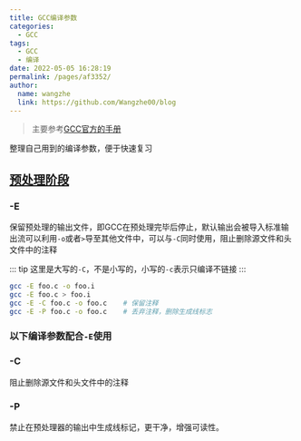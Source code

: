 ```yaml
---
title: GCC编译参数
categories: 
  - GCC
tags: 
  - GCC
  - 编译
date: 2022-05-05 16:28:19
permalink: /pages/af3352/
author: 
  name: wangzhe
  link: https://github.com/Wangzhe00/blog
---
```


> 主要参考[GCC官方的手册](https://gcc.gnu.org/onlinedocs/gcc/Invoking-GCC.html#Invoking-GCC)

整理自己用到的编译参数，便于快速复习

## [预处理阶段](https://gcc.gnu.org/onlinedocs/gcc/Preprocessor-Options.html#Preprocessor-Options)

### -E

保留预处理的输出文件，即GCC在预处理完毕后停止，默认输出会被导入标准输出流可以利用`-o`或者`>`导至其他文件中，可以与`-C`同时使用，阻止删除源文件和头文件中的注释

::: tip
这里是大写的`-C`，不是小写的，小写的`-c`表示只编译不链接
:::

```sh
gcc -E foo.c -o foo.i
gcc -E foo.c > foo.i
gcc -E -C foo.c -o foo.c	# 保留注释
gcc -E -P foo.c -o foo.c	# 丢弃注释，删除生成线标志
```

### 以下编译参数配合`-E`使用

### -C

阻止删除源文件和头文件中的注释

### -P

禁止在预处理器的输出中生成线标记，更干净，增强可读性。

